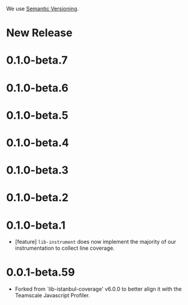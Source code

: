 We use [Semantic Versioning](https://semver.org/).

# New Release

# 0.1.0-beta.7

# 0.1.0-beta.6

# 0.1.0-beta.5

# 0.1.0-beta.4

# 0.1.0-beta.3

# 0.1.0-beta.2

# 0.1.0-beta.1

- [feature] `lib-instrument` does now implement the majority of our instrumentation to collect line coverage.

# 0.0.1-beta.59

* Forked from `lib-istanbul-coverage' v6.0.0 to better align it with the Teamscale Javascript Profiler.
